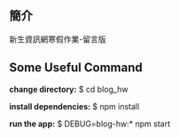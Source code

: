 ## 簡介
新生資訊網寒假作業-留言版

## Some Useful Command
 **change directory:**
     $ cd blog_hw

 **install dependencies:**
     $ npm install

 **run the app:**
     $ DEBUG=blog-hw:* npm start
